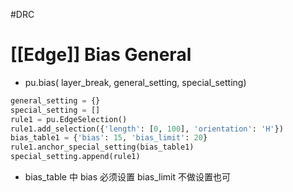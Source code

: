 #DRC
# [[Edge]] Bias General
- pu.bias( layer_break, general_setting, special_setting)
```python
general_setting = {}
special_setting = []
rule1 = pu.EdgeSelection()
rule1.add_selection({'length': [0, 100], 'orientation': 'H'})
bias_table1 = {'bias': 15, 'bias_limit': 20}
rule1.anchor_special_setting(bias_table1)
special_setting.append(rule1)
```
- bias_table 中 bias 必须设置 bias_limit 不做设置也可